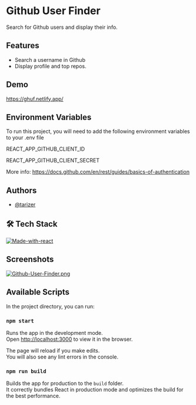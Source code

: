 # Github User Finder

Search for Github users and display their info.

## Features

- Search a username in Github
- Display profile and top repos.

## Demo

https://ghuf.netlify.app/

## Environment Variables

To run this project, you will need to add the following environment variables to your .env file

REACT_APP_GITHUB_CLIENT_ID

REACT_APP_GITHUB_CLIENT_SECRET

More info: https://docs.github.com/en/rest/guides/basics-of-authentication

## Authors

- [@tarizer](https://www.github.com/tarizer)

## 🛠 Tech Stack

[![Made-with-react](https://img.shields.io/badge/Made%20with-React.js-blue)](https://reactjs.org/)

## Screenshots

[![Github-User-Finder.png](https://i.postimg.cc/Px8zJ9wD/Github-User-Finder.png)](https://ghuf.netlify.app/)

## Available Scripts

In the project directory, you can run:

### `npm start`

Runs the app in the development mode.\
Open [http://localhost:3000](http://localhost:3000) to view it in the browser.

The page will reload if you make edits.\
You will also see any lint errors in the console.

### `npm run build`

Builds the app for production to the `build` folder.\
It correctly bundles React in production mode and optimizes the build for the best performance.
